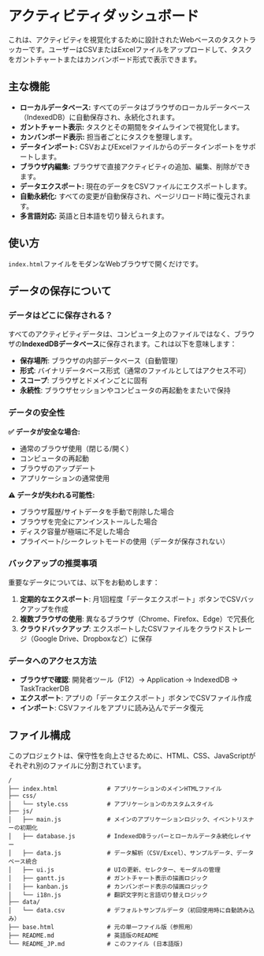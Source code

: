 # アクティビティダッシュボード

これは、アクティビティを視覚化するために設計されたWebベースのタスクトラッカーです。ユーザーはCSVまたはExcelファイルをアップロードして、タスクをガントチャートまたはカンバンボード形式で表示できます。

## 主な機能

*   **ローカルデータベース:** すべてのデータはブラウザのローカルデータベース（IndexedDB）に自動保存され、永続化されます。
*   **ガントチャート表示:** タスクとその期間をタイムラインで視覚化します。
*   **カンバンボード表示:** 担当者ごとにタスクを整理します。
*   **データインポート:** CSVおよびExcelファイルからのデータインポートをサポートします。
*   **ブラウザ内編集:** ブラウザで直接アクティビティの追加、編集、削除ができます。
*   **データエクスポート:** 現在のデータをCSVファイルにエクスポートします。
*   **自動永続化:** すべての変更が自動保存され、ページリロード時に復元されます。
*   **多言語対応:** 英語と日本語を切り替えられます。

## 使い方

`index.html`ファイルをモダンなWebブラウザで開くだけです。

## データの保存について

### データはどこに保存される？

すべてのアクティビティデータは、コンピュータ上のファイルではなく、ブラウザの**IndexedDBデータベース**に保存されます。これは以下を意味します：

- **保存場所**: ブラウザの内部データベース（自動管理）
- **形式**: バイナリデータベース形式（通常のファイルとしてはアクセス不可）
- **スコープ**: ブラウザとドメインごとに固有
- **永続性**: ブラウザセッションやコンピュータの再起動をまたいで保持

### データの安全性

**✅ データが安全な場合:**
- 通常のブラウザ使用（閉じる/開く）
- コンピュータの再起動
- ブラウザのアップデート
- アプリケーションの通常使用

**⚠️ データが失われる可能性:**
- ブラウザ履歴/サイトデータを手動で削除した場合
- ブラウザを完全にアンインストールした場合
- ディスク容量が極端に不足した場合
- プライベート/シークレットモードの使用（データが保存されない）

### バックアップの推奨事項

重要なデータについては、以下をお勧めします：

1. **定期的なエクスポート**: 月1回程度「データエクスポート」ボタンでCSVバックアップを作成
2. **複数ブラウザの使用**: 異なるブラウザ（Chrome、Firefox、Edge）で冗長化
3. **クラウドバックアップ**: エクスポートしたCSVファイルをクラウドストレージ（Google Drive、Dropboxなど）に保存

### データへのアクセス方法

- **ブラウザで確認**: 開発者ツール（F12）→ Application → IndexedDB → TaskTrackerDB
- **エクスポート**: アプリの「データエクスポート」ボタンでCSVファイル作成
- **インポート**: CSVファイルをアプリに読み込んでデータ復元

## ファイル構成

このプロジェクトは、保守性を向上させるために、HTML、CSS、JavaScriptがそれぞれ別のファイルに分割されています。

```
/
├── index.html              # アプリケーションのメインHTMLファイル
├── css/
│   └── style.css           # アプリケーションのカスタムスタイル
├── js/
│   ├── main.js             # メインのアプリケーションロジック、イベントリスナーの初期化
│   ├── database.js         # IndexedDBラッパーとローカルデータ永続化レイヤー
│   ├── data.js             # データ解析（CSV/Excel）、サンプルデータ、データベース統合
│   ├── ui.js               # UIの更新、セレクター、モーダルの管理
│   ├── gantt.js            # ガントチャート表示の描画ロジック
│   ├── kanban.js           # カンバンボード表示の描画ロジック
│   └── i18n.js             # 翻訳文字列と言語切り替えロジック
├── data/
│   └── data.csv            # デフォルトサンプルデータ（初回使用時に自動読み込み）
├── base.html               # 元の単一ファイル版（参照用）
├── README.md               # 英語版のREADME
└── README_JP.md            # このファイル (日本語版)
```

